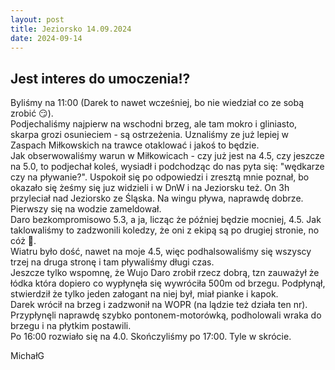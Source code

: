 ```yaml
---
layout: post
title: Jeziorsko 14.09.2024
date: 2024-09-14
---
```


## Jest interes do umoczenia!?  

Byliśmy na 11:00 (Darek to nawet wcześniej, bo nie wiedział co ze sobą zrobić :smirk:).  
Podjechaliśmy najpierw na wschodni brzeg, ale tam mokro i gliniasto, skarpa grozi osunieciem - są ostrzeżenia. 
Uznaliśmy ze już lepiej w Zaspach Miłkowskich na trawce otaklować i jakoś to będzie.  
Jak obserwowaliśmy warun w Miłkowicach - czy już jest na 4.5, czy jeszcze na 5.0, 
to podjechał koleś, wysiadł i podchodząc do nas pyta się: "wędkarze czy na pływanie?". 
Uspokoił się po odpowiedzi i zresztą mnie poznał, bo okazało się żeśmy się juz widzieli i w DnW i na Jeziorsku też. 
On 3h przyleciał nad Jeziorsko ze Śląska. Na wingu pływa, naprawdę dobrze. Pierwszy się na wodzie zameldował.  
Daro bezkompromisowo 5.3, a ja, licząc że później będzie mocniej, 4.5. 
Jak taklowaliśmy to zadzwonili koledzy, że oni z ekipą są po drugiej stronie, no cóż :grimacing:.  
Wiatru było dość, nawet na moje 4.5, więc podhalsowaliśmy się wszyscy trzej na druga stronę i tam pływaliśmy długi czas.  
Jeszcze tylko wspomnę, że Wujo Daro zrobił rzecz dobrą, 
tzn zauważył że łódka która dopiero co wypłynęła się wywróciła 500m od brzegu. 
Podpłynął, stwierdził że tylko jeden załogant na niej był, miał pianke i kapok.  
Darek wrócił na brzeg i zadzwonił na WOPR (na lądzie też działa ten nr). 
Przypłynęli naprawdę szybko pontonem-motorówką, podholowali wraka do brzegu i na płytkim postawili.  
Po 16:00 rozwiało się na 4.0. Skończyliśmy po 17:00. Tyle w skrócie.  

MichałG